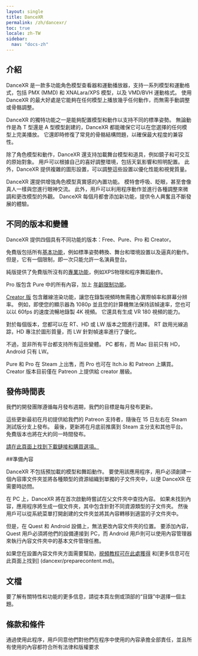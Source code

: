 ```yaml
---
layout: single
title: DanceXR
permalink: /zh/dancexr/
toc: true
locale: zh-TW
sidebar:
  nav: "docs-zh"
---
```


## 介紹

DanceXR 是一款多功能角色模型查看器和運動播放器，支持一系列模型和運動格式，包括 PMX (MMD) 和 XNALara/XPS 模型，以及 VMD/BVH 運動格式。 使用 DanceXR 的最大好處是它能夠在任何模型上播放幾乎任何動作，而無需手動調整或骨骼調整。

DanceXR 的獨特功能之一是能夠配置模型和動作以支持不同的標準姿勢。 無論動作是為 T 型還是 A 型模型創建的，DanceXR 都能確保它可以在您選擇的任何模型上完美播放。 它還即時修復了常見的骨骼結構問題，以確保最大程度的兼容性。

除了角色模型和動作，DanceXR 還支持加載舞台模型和道具，例如鏡子和可交互的原始對象。 用戶可以根據自己的喜好調整環境，包括天氣影響和照明配置。 此外，DanceXR 提供複雜的圖形設置，可以調整這些設置以優化性能和視覺質量。

DanceXR 還提供增強角色模型真實感的內置功能。 模特會呼吸、眨眼，甚至會像真人一樣與您進行眼神交流。 此外，用戶可以利用程序動作並進行各種調整來微調和更改模型的外觀。 DanceXR 每個月都會添加新功能，提供令人興奮且不斷發展的體驗。


## 不同的版本和變體

DanceXR 提供四個具有不同功能的版本：Free、Pure、Pro 和 Creator。

免費版包括所有[基本功能](dancexr/basic_features.md)，例如標準姿勢轉換、舞台和環境設置以及逼真的動作。 但是，它有一個限制，即一次只能允許一名演員登台。

純版提供了免費版所沒有的[專業功能](dancexr/pro_features.md)，例如XPS物理和程序舞蹈動作。

Pro 版包含 Pure 中的所有內容，加上 [年齡限制功能](dancexr/adult_features.md)。

[Creator 版](dancexr/creator.md) 包含離線渲染功能，讓您在錄製視頻時無需擔心實際幀率和屏幕分辨率。 例如，即使您的顯示器為 1080p 並且您的計算機無法保持該幀速率，您也可以以 60fps 的速度流暢地錄製 4K 視頻。 它還具有生成 VR 180 視頻的能力。

對於每個版本，您都可以在 RT、HD 或 LW 版本之間進行選擇。 RT 啟用光線追踪，HD 專注於圖形質量，而 LW 針對幀速率進行了優化。

不過，並非所有平台都支持所有這些變體。 PC 都有，而 Mac 目前只有 HD，Android 只有 LW。

Pure 和 Pro 在 Steam 上出售，而 Pro 也可在 Itch.io 和 Patreon 上購買。 Creator 版本目前僅在 Patreon 上提供給 creator 層級。


## 發佈時間表

我們的開發團隊遵循每月發布週期，我們的目標是每月發布更新。

這些更新最初在月初提供給我們的 Patreon 支持者，隨後在 15 日左右在 Steam 測試版分支上發布。 最後，更新將在月底前推廣到 Steam 主分支和其他平台。 免費版本也將在大約同一時間發布。

[請在此頁面上找到下載鏈接和購買選項。](dancexr/download.md)


##準備內容

DanceXR 不包括預加載的模型和舞蹈動作。 要使用該應用程序，用戶必須創建一個內容庫文件夾並將各種類型的資源組織到單獨的子文件夾中，以便 DanceXR 在需要時訪問。

在 PC 上，DanceXR 將在首次啟動時嘗試在父文件夾中查找內容。 如果未找到內容，應用程序將生成一個文件夾，其中包含針對不同資源類型的子文件夾。 然後用戶可以從系統菜單打開創建的文件夾並將其內容轉移到適當的子文件夾中。

但是，在 Quest 和 Android 設備上，無法更改內容文件夾的位置。 要添加內容，Quest 用戶必須將他們的設備連接到 PC，而 Android 用戶則可以使用內容管理器來執行內容文件夾中的基本文件管理任務。

如果您在設置內容文件夾方面需要幫助，[視頻教程可在此處獲得](https://www.youtube.com/watch?v=kjzxGEd8SqM&list=PLiOnKm2t3bhLV3HcABEs0xjqgrYcmDQcr&index=3) 和[更多信息可在此頁面上找到] (dancexr/preparecontent.md)。


## 文檔

要了解有關特性和功能的更多信息，請從本頁左側或頂部的“目錄”中選擇一個主題。


## 條款和條件
通過使用此程序，用戶同意他們對他們在程序中使用的內容承擔全部責任，並且所有使用的內容都符合所有法律和版權要求